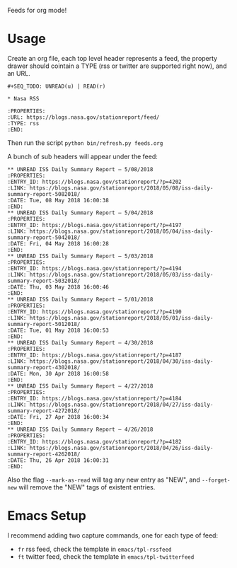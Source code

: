Feeds for org mode!

# Usage

Create an org file, each top level header represents a feed, the property drawer should cointain a TYPE (rss or twitter are supported right now), and an URL.

```
#+SEQ_TODO: UNREAD(u) | READ(r)

* Nasa RSS

:PROPERTIES:
:URL: https://blogs.nasa.gov/stationreport/feed/
:TYPE: rss
:END:
```

Then run the script `python bin/refresh.py feeds.org`

A bunch of sub headers will appear under the feed:

```
** UNREAD ISS Daily Summary Report – 5/08/2018
:PROPERTIES:
:ENTRY_ID: https://blogs.nasa.gov/stationreport/?p=4202
:LINK: https://blogs.nasa.gov/stationreport/2018/05/08/iss-daily-summary-report-5082018/
:DATE: Tue, 08 May 2018 16:00:38
:END:
** UNREAD ISS Daily Summary Report – 5/04/2018
:PROPERTIES:
:ENTRY_ID: https://blogs.nasa.gov/stationreport/?p=4197
:LINK: https://blogs.nasa.gov/stationreport/2018/05/04/iss-daily-summary-report-5042018/
:DATE: Fri, 04 May 2018 16:00:28
:END:
** UNREAD ISS Daily Summary Report – 5/03/2018
:PROPERTIES:
:ENTRY_ID: https://blogs.nasa.gov/stationreport/?p=4194
:LINK: https://blogs.nasa.gov/stationreport/2018/05/03/iss-daily-summary-report-5032018/
:DATE: Thu, 03 May 2018 16:00:46
:END:
** UNREAD ISS Daily Summary Report – 5/01/2018
:PROPERTIES:
:ENTRY_ID: https://blogs.nasa.gov/stationreport/?p=4190
:LINK: https://blogs.nasa.gov/stationreport/2018/05/01/iss-daily-summary-report-5012018/
:DATE: Tue, 01 May 2018 16:00:53
:END:
** UNREAD ISS Daily Summary Report – 4/30/2018
:PROPERTIES:
:ENTRY_ID: https://blogs.nasa.gov/stationreport/?p=4187
:LINK: https://blogs.nasa.gov/stationreport/2018/04/30/iss-daily-summary-report-4302018/
:DATE: Mon, 30 Apr 2018 16:00:58
:END:
** UNREAD ISS Daily Summary Report – 4/27/2018
:PROPERTIES:
:ENTRY_ID: https://blogs.nasa.gov/stationreport/?p=4184
:LINK: https://blogs.nasa.gov/stationreport/2018/04/27/iss-daily-summary-report-4272018/
:DATE: Fri, 27 Apr 2018 16:00:34
:END:
** UNREAD ISS Daily Summary Report – 4/26/2018
:PROPERTIES:
:ENTRY_ID: https://blogs.nasa.gov/stationreport/?p=4182
:LINK: https://blogs.nasa.gov/stationreport/2018/04/26/iss-daily-summary-report-4262018/
:DATE: Thu, 26 Apr 2018 16:00:31
:END:
````
Also the flag `--mark-as-read` will tag any new entry as "NEW", and `--forget-new` will remove the "NEW" tags of existent entries.

# Emacs Setup

I recommend adding two capture commands, one for each type of feed:

- `fr` rss feed, check the template in `emacs/tpl-rssfeed`
- `ft` twitter feed, check the template in `emacs/tpl-twitterfeed`
